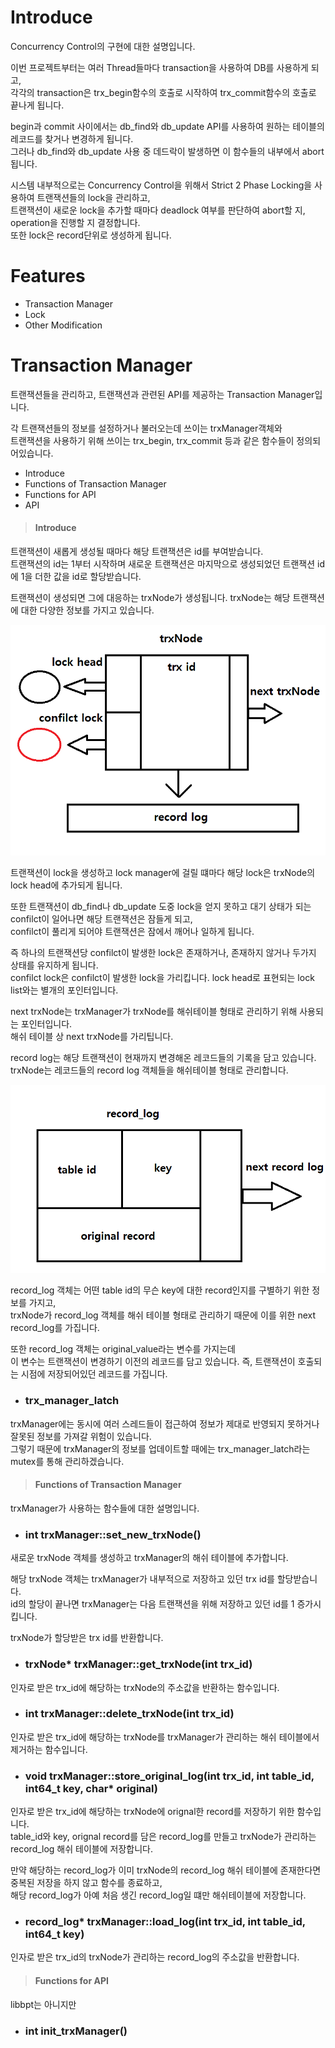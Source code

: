Introduce
==========
Concurrency Control의 구현에 대한 설명입니다.   
   
이번 프로젝트부터는 여러 Thread들마다 transaction을 사용하여 DB를 사용하게 되고,   
각각의 transaction은 trx_begin함수의 호출로 시작하여 trx_commit함수의 호출로 끝나게 됩니다.      
   
begin과 commit 사이에서는 db_find와 db_update API를 사용하여 원하는 테이블의 레코드를 찾거나 변경하게 됩니다.   
그러나 db_find와 db_update 사용 중 데드락이 발생하면 이 함수들의 내부에서 abort됩니다.   
   
시스템 내부적으로는 Concurrency Control을 위해서 Strict 2 Phase Locking을 사용하여 트랜잭션들의 lock을 관리하고,   
트랜잭션이 새로운 lock을 추가할 때마다 deadlock 여부를 판단하여 abort할 지, operation을 진행할 지 결정합니다.   
또한 lock은 record단위로 생성하게 됩니다.   
   
Features
========
* Transaction Manager
* Lock
* Other Modification

Transaction Manager
====================
트랜잭션들을 관리하고, 트랜잭션과 관련된 API를 제공하는 Transaction Manager입니다.   
   
각 트랜잭션들의 정보를 설정하거나 불러오는데 쓰이는 trxManager객체와   
트랜잭션을 사용하기 위해 쓰이는 trx_begin, trx_commit 등과 같은 함수들이 정의되어있습니다.   
   
* Introduce
* Functions of Transaction Manager
* Functions for API
* API

> #### Introduce
트랜잭션이 새롭게 생성될 때마다 해당 트랜잭션은 id를 부여받습니다.    
트랜잭션의 id는 1부터 시작하며 새로운 트랜잭션은 마지막으로 생성되었던 트랜잭션 id에 1을 더한 값을 id로 할당받습니다.    
   
트랜잭션이 생성되면 그에 대응하는 trxNode가 생성됩니다. trxNode는 해당 트랜잭션에 대한 다양한 정보를 가지고 있습니다.  
   
![trxNode](uploads/3a1a60fbc5f3ac4a8e27f8dca544dadf/trxNode.png)
   
트랜잭션이 lock을 생성하고 lock manager에 걸릴 떄마다 해당 lock은 trxNode의 lock head에 추가되게 됩니다.   
   
또한 트랜잭션이 db_find나 db_update 도중 lock을 얻지 못하고 대기 상태가 되는 confilct이 일어나면 해당 트랜잭션은 잠들게 되고,   
confilct이 풀리게 되어야 트랜잭션은 잠에서 깨어나 일하게 됩니다.   
      
즉 하나의 트랜잭션당 confilct이 발생한 lock은 존재하거나, 존재하지 않거나 두가지 상태를 유지하게 됩니다.   
confilct lock은 confilct이 발생한 lock을 가리킵니다. lock head로 표현되는 lock list와는 별개의 포인터입니다.   
   
next trxNode는 trxManager가 trxNode를 해쉬테이블 형태로 관리하기 위해 사용되는 포인터입니다.    
해쉬 테이블 상 next trxNode를 가리팁니다.   
   
record log는 해당 트랜잭션이 현재까지 변경해온 레코드들의 기록을 담고 있습니다.   
trxNode는 레코드들의 record log 객체들을 해쉬테이블 형태로 관리합니다.   
   
![record_log](uploads/b74a5778a62c9cfeb831977dcec6374d/record_log.png)
   
record_log 객체는 어떤 table id의 무슨 key에 대한 record인지를 구별하기 위한 정보를 가지고,   
trxNode가 record_log 객체를 해쉬 테이블 형태로 관리하기 때문에 이를 위한 next record_log를 가집니다.   
   
또한 record_log 객체는 original_value라는 변수를 가지는데   
이 변수는 트랜잭션이 변경하기 이전의 레코드를 담고 있습니다. 즉, 트랜잭션이 호출되는 시점에 저장되어있던 레코드를 가집니다.   
   
* ### trx_manager_latch
trxManager에는 동시에 여러 스레드들이 접근하여 정보가 제대로 반영되지 못하거나 잘못된 정보를 가져갈 위험이 있습니다.   
그렇기 때문에 trxManager의 정보를 업데이트할 때에는 trx_manager_latch라는 mutex를 통해 관리하겠습니다.   
    
> #### Functions of Transaction Manager
   
trxManager가 사용하는 함수들에 대한 설명입니다.   
      
* ### int trxManager::set_new_trxNode()
새로운 trxNode 객체를 생성하고 trxManager의 해쉬 테이블에 추가합니다.   
   
해당 trxNode 객체는 trxManager가 내부적으로 저장하고 있던 trx id를 할당받습니다.   
id의 할당이 끝나면 trxManager는 다음 트랜잭션을 위해 저장하고 있던 id를 1 증가시킵니다.   
   
trxNode가 할당받은 trx id를 반환합니다.   
   
* ### trxNode* trxManager::get_trxNode(int trx_id)
인자로 받은 trx_id에 해당하는 trxNode의 주소값을 반환하는 함수입니다.   
   
* ### int trxManager::delete_trxNode(int trx_id)   
인자로 받은 trx_id에 해당하는 trxNode를 trxManager가 관리하는 해쉬 테이블에서 제거하는 함수입니다.   
   
* ### void trxManager::store_original_log(int trx_id, int table_id, int64_t key, char* original)
인자로 받은 trx_id에 해당하는 trxNode에 orignal한 record를 저장하기 위한 함수입니다.   
table_id와 key, orignal record를 담은 record_log를 만들고 trxNode가 관리하는 record_log 해쉬 테이블에 저장합니다.   
   
만약 해당하는 record_log가 이미 trxNode의 record_log 해쉬 테이블에 존재한다면 중복된 저장을 하지 않고 함수를 종료하고,   
해당 record_log가 아예 처음 생긴 record_log일 떄만 해쉬테이블에 저장합니다.   
    
* ### record_log* trxManager::load_log(int trx_id, int table_id, int64_t key)
인자로 받은 trx_id의 trxNode가 관리하는 record_log의 주소값을 반환합니다.   
   
> #### Functions for API
libbpt는 아니지만 
* ### int init_trxManager()
